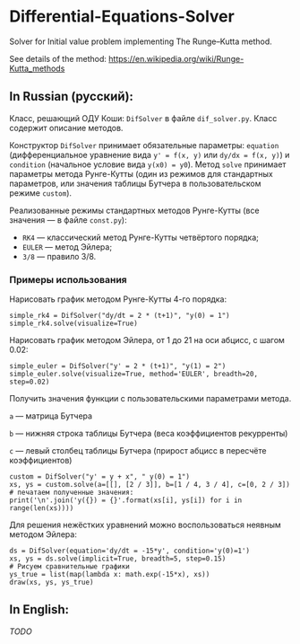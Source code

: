 # Differential-Equations-Solver
Solver for Initial value problem implementing The Runge–Kutta method.

See details of the method: https://en.wikipedia.org/wiki/Runge-Kutta_methods

## In Russian (русский):
Класс, решающий ОДУ Коши: `DifSolver` в файле `dif_solver.py`. Класс содержит описание методов.

Конструктор `DifSolver` принимает обязательные параметры: `equation` (дифференциальное уравнение вида `y' = f(x, y)` или `dy/dx = f(x, y)`) и `condition` (начальное условие вида `y(x0) = y0`). Метод `solve` принимает параметры метода Рунге-Кутты (один из режимов для стандартных параметров, или значения таблицы Бутчера в пользовательском режиме `custom`).

Реализованные режимы стандартных методов Рунге-Кутты (все значения — в файле `const.py`): 
* `RK4` — классический метод Рунге-Кутты четвёртого порядка;
* `EULER` — метод Эйлера;
* `3/8` — правило 3/8.

### Примеры использования
Нарисовать график методом Рунге-Кутты 4-го порядка:
```
simple_rk4 = DifSolver("dy/dt = 2 * (t+1)", "y(0) = 1")
simple_rk4.solve(visualize=True)
```
Нарисовать график методом Эйлера, от 1 до 21 на оси абцисс, с шагом 0.02:
```
simple_euler = DifSolver("y' = 2 * (t+1)", "y(1) = 2")
simple_euler.solve(visualize=True, method='EULER', breadth=20, step=0.02)
```
Получить значения функции с пользовательскими параметрами метода. 

`a` — матрица Бутчера

`b` — нижняя строка таблицы Бутчера (веса коэффициентов рекурренты)

`c` — левый столбец таблицы Бутчера (прирост абцисс в пересчёте коэффициентов)
```
custom = DifSolver("y' = y + x", " y(0) = 1")
xs, ys = custom.solve(a=[[], [2 / 3]], b=[1 / 4, 3 / 4], c=[0, 2 / 3])
# печатаем полученные значения:
print('\n'.join('y({}) = {}'.format(xs[i], ys[i]) for i in range(len(xs))))
```

Для решения нежёстких уравнений можно воспользоваться неявным методом Эйлера:

```
ds = DifSolver(equation='dy/dt = -15*y', condition='y(0)=1')
xs, ys = ds.solve(implicit=True, breadth=5, step=0.15)
# Рисуем сравнительные графики
ys_true = list(map(lambda x: math.exp(-15*x), xs))
draw(xs, ys, ys_true)
```

## In English:
*TODO*
